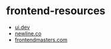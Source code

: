 # frontend-resources
- [ui.dev](https://ui.dev/)
- [newline.co](https://www.newline.co/)
- [frontendmasters.com](https://frontendmasters.com)
